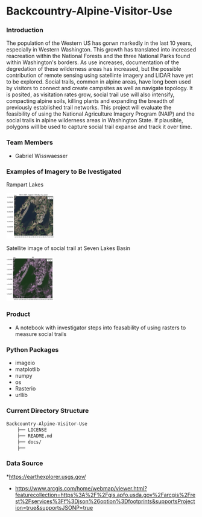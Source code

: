 # Backcountry-Alpine-Visitor-Use

### Introduction

The population of the Western US has gorwn markedly in the last 10 years, especially in Western Washington. This growth has translated into increased reacreation within the National Forests and the three National Parks found within Washington's borders. As use increases, documentation of the degredation of these wilderness areas has increased, but the possible contribution of remote sensing using satellinte imagery and LIDAR have yet to be explored. Social trails, common in alpine areas, have long been used by visitors to connect and create campsites as well as navigate topology. It is posited, as visitation rates grow, social trail use will also intensify, compacting alpine soils, killing plants and expanding the breadth of previously established trail networks. This project will evaluate the feasibility of using the National Agriculture Imagery Program (NAIP) and the social trails in alpine wilderness areas in Washington State. If plausible, polygons will be used to capture social trail expanse and track it over time.

### Team Members

* Gabriel Wisswaesser

### Examples of Imagery to Be Ivestigated

Rampart Lakes

<img src="rbg.png" width=25% height=25%>

<br>

Satellite image of social trail at Seven Lakes Basin

<img src="rbr.png" width=25% height=25%>


### Product

* A notebook with investigator steps into feasability of using rasters to measure social trails

### Python Packages
* imageio
* matplotlib
* numpy
* os
* Rasterio
* urllib

### Current Directory Structure

```
Backcountry-Alpine-Visitor-Use
    ├── LICENSE
    ├── README.md
    ├── docs/
    ├── 

```

### Data Source

*https://earthexplorer.usgs.gov/

* https://www.arcgis.com/home/webmap/viewer.html?featurecollection=https%3A%2F%2Fgis.apfo.usda.gov%2Farcgis%2Frest%2Fservices%3Ff%3Djson%26option%3Dfootprints&supportsProjection=true&supportsJSONP=true

